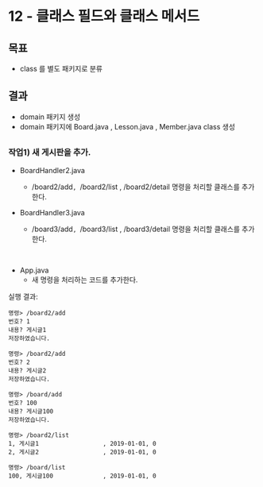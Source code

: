 # 12 - 클래스 필드와 클래스 메서드

## 목표

- class 를 별도 패키지로 분류

## 결과

- domain 패키지 생성 
- domain 패키지에  Board.java , Lesson.java , Member.java     class 생성



## 

### 작업1) 새 게시판을 추가.

- BoardHandler2.java
    - /board2/add`, `/board2/list , /board2/detail 명령을 처리할 클래스를 추가한다.

- BoardHandler3.java
  - /board3/add`, `/board3/list , /board3/detail 명령을 처리할 클래스를 추가한다.

​     

- App.java
    - 새 명령을 처리하는 코드를 추가한다.

실행 결과:

```
명령> /board2/add
번호? 1
내용? 게시글1
저장하였습니다.

명령> /board2/add
번호? 2
내용? 게시글2
저장하였습니다.

명령> /board/add
번호? 100
내용? 게시글100
저장하였습니다.

명령> /board2/list
1, 게시글1                  , 2019-01-01, 0
2, 게시글2                  , 2019-01-01, 0

명령> /board/list
100, 게시글100              , 2019-01-01, 0
```
